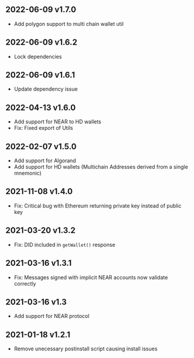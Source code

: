 ## 2022-06-09 v1.7.0

- Add polygon support to multi chain wallet util

## 2022-06-09 v1.6.2

- Lock dependencies

## 2022-06-09 v1.6.1

- Update dependency issue

## 2022-04-13 v1.6.0

- Add support for NEAR to HD wallets
- Fix: Fixed export of Utils

## 2022-02-07 v1.5.0

- Add support for Algorand
- Add support for HD wallets (Multichain Addresses derived from a single mnemonic)

## 2021-11-08 v1.4.0

- Fix: Critical bug with Ethereum returning private key instead of public key

## 2021-03-20 v1.3.2

- Fix: DID included in `getWallet()` response

## 2021-03-16 v1.3.1

- Fix: Messages signed with implicit NEAR accounts now validate correctly

## 2021-03-16 v1.3

- Add support for NEAR protocol

## 2021-01-18 v1.2.1

- Remove unecessary postinstall script causing install issues
